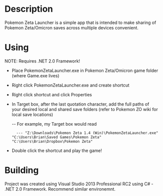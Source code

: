 Description
===============
Pokemon Zeta Launcher is a simple app that is intended to make sharing of Pokemon Zeta/Omicron
saves across multiple devices convenient.

Using
===============
NOTE: Requires .NET 2.0 Framework!

- Place PokemonZetaLauncher.exe in Pokemon Zeta/Omicron game folder (where Game.exe lives)
- Right click PokemonZetaLauncher.exe and create shortcut
- Right click shortcut and click Properties
- In Target box, after the last quotation character, add the full paths of your desired local and shared save folders (refer to Pokemon ZO wiki for local save locations)

	-- For example, my Target box would read 
	
		--- "Z:\Downloads\Pokemon Zeta 1.4 (Win)\PokemonZetaLauncher.exe" "C:\Users\Brian\Saved Games\Pokemon Zeta" "C:\Users\Brian\Dropbox\Pokemon Zeta"
- Double click the shortcut and play the game!

Building
===============
Project was created using Visual Studio 2013 Professional RC2
using C# - .NET 2.0 Framework. Recommend similar environemnt.
